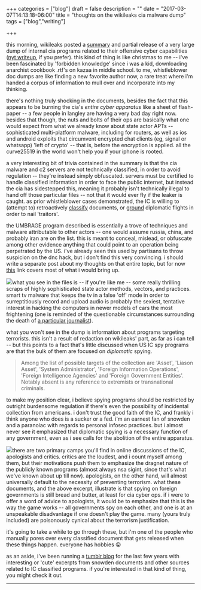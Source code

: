 +++
categories = ["blog"]
draft = false
description = ""
date = "2017-03-07T14:13:18-06:00"
title = "thoughts on the wikileaks cia malware dump"
tags = ["blog","writing"]

+++

this morning, wikileaks posted a [summary](https://wikileaks.org/ciav7p1/) and partial release of a very large dump of internal cia programs related to their offensive cyber capabilities ([nyt writeup](https://www.nytimes.com/2017/03/07/world/europe/wikileaks-cia-hacking.html), if you prefer). this kind of thing is like christmas to me -- i've been fascinated by 'forbidden knowledge' since i was a kid, downloading anarchist cookbook .rtf's on kazaa in middle school. to me, whistleblower doc dumps are like finding a new favorite author now, a rare treat where i'm handed a corpus of information to mull over and incorporate into my thinking.

there's nothing truly shocking in the documents, besides the fact that this appears to be burning the cia's *entire cyber apparatus* like a sheet of flash-paper -- a few people in langley are having a very bad day right now. besides that though, the nuts and bolts of their ops are basically what one would expect from what we already know about state actor APTs -- sophisticated multi-platform malware, including for routers, as well as ios and android exploits that circumvent encrypted chat clients (eg, signal or whatsapp) 'left of crypto' -- that is, before the encryption is applied. all the curve25519 in the world won't help you if your iphone is rooted.

a very interesting bit of trivia contained in the summary is that the cia malware and c2 servers are not technically classified, in order to avoid regulation -- they're instead simply obfuscated. servers must be certified to handle classified information in order to face the public internet, but instead the cia has sidestepped this, meaning it probably isn't technically illegal to hand off those particular files -- not that it would ever fly if the leaker is caught. as prior whistleblower cases demonstrated, the IC is willing to (attempt to) retroactively [classify](https://en.wikipedia.org/wiki/Thomas_Andrews_Drake#Indictment) documents, or [ground](https://en.wikipedia.org/wiki/Evo_Morales_grounding_incident) diplomatic flights in order to nail 'traitors'.

the UMBRAGE program described is essentially a trove of techniques and malware attributable to other actors -- one would assume russia, china, and probably iran are on the list. this is meant to conceal, mislead, or obfuscate among other evidence anything that could point to an operation being perpetrated by the US. i've already seen this used by partisans to throw suspicion on the dnc hack, but i don't find this very convincing. i should write a separate post about my thoughts on that entire topic, but for now [this](https://medium.com/@thegrugq/the-russian-way-of-cyberwar-edb9d52b4876#.v2avs0ddc) link covers most of what i would bring up.

[![](/img/memewarfare.jpg#thumb-right)](/img/memewarfare.jpg)what you see in the files is -- if you're like me -- some really thrilling scraps of highly sophisticated state actor methods, vectors, and practices. smart tv malware that keeps the tv in a false 'off' mode in order to surreptitiously record and upload audio is probably the sexiest, tentative interest in hacking the computers in newer models of cars the most frightening (one is reminded of the questionable circumstances surrounding the death of [a particular journalist](https://en.wikipedia.org/wiki/Michael_Hastings_(journalist))).

what you won't see in the dump is information about programs targeting terrorists. this isn't a result of redaction on wikileaks' part, as far as i can tell -- but this points to a fact that's little discussed when US IC spy programs are that the bulk of them are focused on *diplomatic* spying.

> Among the list of possible targets of the collection are 'Asset', 'Liason Asset', 'System Administrator', 'Foreign Information Operations', 'Foreign Intelligence Agencies' and 'Foreign Government Entities'. Notably absent is any reference to extremists or transnational criminals.

to make my position clear, i believe spying programs should be restricted by outright burdensome regulation if there's even the possibility of incidental collection from americans. i don't trust the good faith of the IC, and frankly i think anyone who does is a sucker or a fed. i'm an earnest fan of snowden and a paranoiac with regards to personal infosec practices. but i almost never see it emphasized that diplomatic spying is a necessary function of any government, even as i see calls for the abolition of the entire apparatus.

[![](/img/ciakao.jpg#thumb-right)](/img/ciakao.jpg)there are two primary camps you'll find in online discussions of the IC, apologists and critics. critics are the loudest, and i count myself among them, but their motivations push them to emphasize the dragnet nature of the publicly known programs (almost always nsa sigint, since that's what we've known about up till now). apologists, on the other hand, will almost universally default to the necessity of preventing terrorism. what these documents, and the above excerpt, illustrate is that spying on foreign governments is still bread and butter, at least for cia cyber ops. if i were to offer a word of advice to apologists, it would be to emphasize that this is the way the game works -- all governments spy on each other, and one is at an unspeakable disadvantage if one doesn't play the game. many (yours truly included) are poisonously cynical about the terrorism justification.

it's going to take a while to go through these, but i'm one of the people who manually pores over every classified document that gets released when these things happen. everyone has hobbies :stuck_out_tongue:

as an aside, i've been running a [tumblr blog](http://deep-state.tumblr.com) for the last few years with interesting or 'cute' excerpts from snowden documents and other sources related to IC classified programs. if you're interested in that kind of thing, you might check it out.

---
